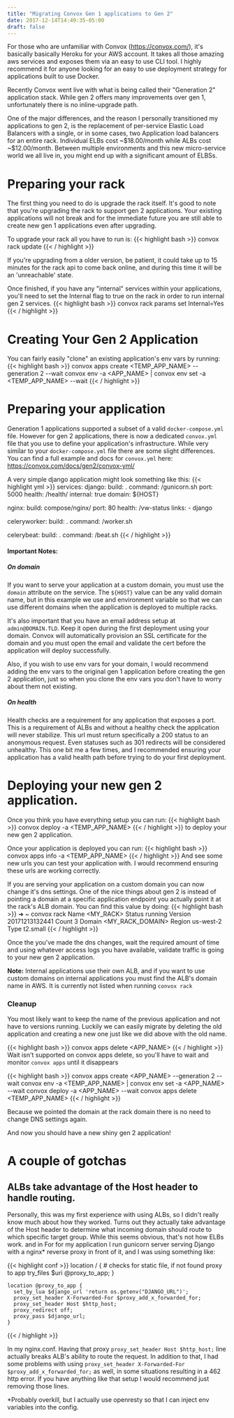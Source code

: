 ```yaml
---
title: "Migrating Convox Gen 1 applications to Gen 2"
date: 2017-12-14T14:49:35-05:00
draft: false
---
```


For those who are unfamiliar with Convox (https://convox.com/), it's basically basically Heroku for your AWS account. It takes all those
amazing aws services and exposes them via an easy to use CLI tool. I highly recommend it for anyone looking for an easy to use
deployment strategy for applications built to use Docker.

Recently Convox went live with what is being called their "Generation 2" application stack. While
gen 2 offers many improvements over gen 1, unfortunately there is no inline-upgrade path.

One of the major differences, and the reason I personally transitioned my applications to gen 2,  is the replacement
of per-service Elastic Load Balancers with a single, or in some cases, two Application load balancers for an entire rack.
Individual ELBs cost ~\$18.00/month while ALBs cost ~\$12.00/month.
Between multiple environments and this new micro-service world we all live in, you might end up with a significant amount of ELBSs.

# Preparing your rack
The first thing you need to do is upgrade the rack itself. It's good to note that you're upgrading the rack to support gen 2 applications. Your existing
applications will not break and for the immediate future you are still able to create new gen 1 applications even after upgrading.

To upgrade your rack all you have to run is:
{{< highlight bash >}}
convox rack update
{{< / highlight >}}

If you're upgrading from a older version, be patient, it could take up to 15 minutes for the rack api to come back online,
and during this time it will be an 'unreachable' state.

Once finished, if you have any "internal" services within your applications, you'll need to set the Internal flag to true on the rack in order to run internal gen 2 services.
{{< highlight bash >}}
convox rack params set Internal=Yes
{{< / highlight >}}

# Creating Your Gen 2 Application
You can fairly easily "clone" an existing application's env vars by running:
{{< highlight bash >}}
convox apps create <TEMP_APP_NAME> --generation 2 --wait
convox env -a <APP_NAME> | convox env set -a <TEMP_APP_NAME> --wait
{{< / highlight >}}

# Preparing your application
Generation 1 applications supported a subset of a valid `docker-compose.yml` file. However for gen 2 applications, there is now a dedicated `convox.yml` file that you use to
define your application's infrastructure. While very similar to your `docker-compose.yml` file there are some slight differences. You can find a full example and docs for `convox.yml` here: https://convox.com/docs/gen2/convox-yml/

A very simple django application might look something like this:
{{< highlight yml >}}
services:
  django:
    build: .
    command: /gunicorn.sh
    port: 5000
    health: /health/
    internal: true
    domain: ${HOST}

  nginx:
    build: compose/nginx/
    port: 80
    health: /vw-status
    links:
      - django

  celeryworker:
    build: .
    command: /worker.sh

  celerybeat:
    build: .
    command: /beat.sh
{{< / highlight >}}

#### Important Notes:
##### On domain
If you want to serve your application at a custom domain, you must use the `domain` attribute on the service. The `${HOST}` value can be any valid domain name, but in this example we use
and environment variable so that we can use different domains when the application is deployed to multiple racks.

It's also important that you have an email address setup at `admin@DOMAIN.TLD`. Keep it open during the first deployment using your domain. Convox will automatically provision an SSL certificate for the domain
and you must open the email and validate the cert before the application will deploy successfully.

Also, if you wish to use env vars for your domain, I would recommend adding the env vars to the original gen 1 application before creating the gen 2 application, just so when you clone the env vars you don't have to
worry about them not existing.

##### On health
Health checks are a requirement for any application that exposes a port. This is a requirement of ALBs and without a healthy check the application will never stabilize. This url must return specifically a
200 status to an anonymous request. Even statuses such as 301 redirects will be considered unhealthy. This one bit me a few times, and I recommended ensuring your application has a valid health path
before trying to do your first deployment.


# Deploying your new gen 2 application.
Once you think you have everything setup you can run:
{{< highlight bash >}}
convox deploy -a  <TEMP_APP_NAME>
{{< / highlight >}}
to deploy your new gen 2 application.

Once your application is deployed you can run:
{{< highlight bash >}}
convox apps info -a  <TEMP_APP_NAME>
{{< / highlight >}}
And see some new urls you can test your application with. I would recommend ensuring these urls are working correctly.

If you are serving your application on a custom domain you can now change it's dns settings. One of the nice things about gen 2 is instead of pointing a domain at a specific application endpoint
you actually point it at the rack's ALB domain. You can find this value by doing:
{{< highlight bash >}}
➜  ~ convox rack
Name    <MY_RACK>
Status   running
Version  20171213132441
Count    3
Domain   <MY_RACK_DOMAIN>
Region   us-west-2
Type     t2.small
{{< / highlight >}}

Once the you've made the dns changes, wait the required amount of time and using whatever access logs you have available, validate traffic is going to your new gen 2 application.

**Note:** Internal applications use their own ALB, and if you want to use custom domains on internal applications you must find the ALB's domain name in AWS. It is currently not listed when running `convox rack`

### Cleanup
You most likely want to keep the name of the previous application and not have to versions running. Luckily we can easily migrate by deleting the old application and creating a new one just like we did above with the old name.

{{< highlight bash >}}
 convox apps delete <APP_NAME>
{{< / highlight >}}
Wait isn't supported on convox apps delete, so you'll have to wait and monitor `convox apps` until it disappears

{{< highlight bash >}}
convox apps create <APP_NAME> --generation 2 --wait
convox env -a <TEMP_APP_NAME> | convox env set -a <APP_NAME> --wait
convox deploy -a <APP_NAME> --wait
convox apps delete <TEMP_APP_NAME>
{{< / highlight >}}

Because we pointed the domain at the rack domain there is no need to change DNS settings again.

And now you should have a new shiny gen 2 application!

# A couple of gotchas
## ALBs take advantage of the Host header to handle routing.
Personally, this was my first experience with using ALBs, so I didn't really know much about how they worked. Turns out they actually take
advantage of the Host header to determine what incoming domain should route to which specific target group. While this seems obvious, that's not how ELBs work. and in
For for my application I run gunicorn server serving Django with a nginx* reverse proxy in front of it, and I was using something like:

{{< highlight conf >}}
    location / {
      # checks for static file, if not found proxy to app
      try_files $uri @proxy_to_app;
    }

    location @proxy_to_app {
      set_by_lua $django_url 'return os.getenv("DJANGO_URL")';
      proxy_set_header X-Forwarded-For $proxy_add_x_forwarded_for;
      proxy_set_header Host $http_host;
      proxy_redirect off;
      proxy_pass $django_url;
    }
{{< / highlight >}}

In my nginx.conf. Having that proxy `proxy_set_header Host $http_host;` line actually breaks ALB's ability to route the request.
In addition to that, I had some problems with using `proxy_set_header X-Forwarded-For $proxy_add_x_forwarded_for;` as well, in some situations resulting in a 462 http error.
If you have anything like that setup I would recommend just removing those lines.

*Probably overkill, but I actually use openresty so that I can inject env variables into the config.
